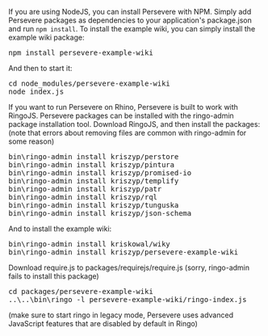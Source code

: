 <p>If you are using NodeJS, you can install Persevere with NPM. Simply add Persevere packages as dependencies to your application's package.json and run <code>npm install</code>. To install the example wiki, you can simply install the example wiki package:
</p><pre>npm install persevere-example-wiki
</pre>
And then to start it:
<pre>cd node_modules/persevere-example-wiki
node index.js
</pre>
<p></p>
<p>
If you want to run Persevere on Rhino, Persevere is built to work with RingoJS. Persevere packages can be installed with the ringo-admin package installation tool. Download RingoJS, and then install the packages:
(note that errors about removing files are common with ringo-admin for some reason)
</p><pre>bin\ringo-admin install kriszyp/perstore
bin\ringo-admin install kriszyp/pintura
bin\ringo-admin install kriszyp/promised-io
bin\ringo-admin install kriszyp/templify
bin\ringo-admin install kriszyp/patr
bin\ringo-admin install kriszyp/rql
bin\ringo-admin install kriszyp/tunguska
bin\ringo-admin install kriszyp/json-schema
</pre>
And to install the example wiki:
<pre>bin\ringo-admin install kriskowal/wiky
bin\ringo-admin install kriszyp/persevere-example-wiki
</pre>
Download require.js to packages/requirejs/require.js (sorry, ringo-admin fails to install this package)
<pre>cd packages/persevere-example-wiki
..\..\bin\ringo -l persevere-example-wiki/ringo-index.js
</pre>
(make sure to start ringo in legacy mode, Persevere uses advanced JavaScript features that are disabled by default in Ringo)